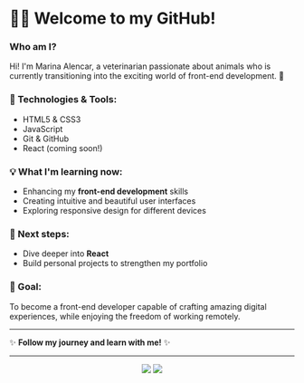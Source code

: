 # 👩‍💻 Welcome to my GitHub!

### Who am I?
Hi! I'm Marina Alencar, a veterinarian passionate about animals who is currently transitioning into the exciting world of front-end development. 🌟

### 🔧 Technologies & Tools:
- HTML5 & CSS3
- JavaScript
- Git & GitHub
- React (coming soon!)

### 💡 What I'm learning now:
- Enhancing my **front-end development** skills
- Creating intuitive and beautiful user interfaces
- Exploring responsive design for different devices

### 🌱 Next steps:
- Dive deeper into **React**
- Build personal projects to strengthen my portfolio

### 🎯 Goal:
To become a front-end developer capable of crafting amazing digital experiences, while enjoying the freedom of working remotely.

---

✨ **Follow my journey and learn with me!** ✨

---
<div align="center">
  <img src="https://img.shields.io/badge/-HTML5-black?style=for-the-badge&logo=html5&logoColor=white">
  <img src="https://img.shields.io/badge/-CSS3-purple?style=for-the-badge&logo=css3&logoColor=white">
  <img src="https://img.shields.io/badge/-JavaScript-black?style=for-the-badge


